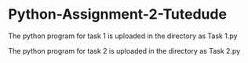 # Python-Assignment-2-Tutedude

The python program for task 1 is uploaded in the directory as Task 1.py

The python program for task 2 is uploaded in the directory as Task 2.py

